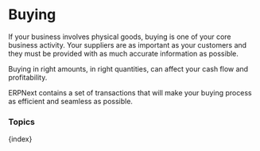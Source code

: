 <!-- add-breadcrumbs -->
# Buying

If your business involves physical goods, buying is one of your core business
activity. Your suppliers are as important as your customers and they must be
provided with as much accurate information as possible.

Buying in right amounts, in right quantities, can affect your cash flow and
profitability.

ERPNext contains a set of transactions that will make your buying process as
efficient and seamless as possible.

### Topics

{index}
